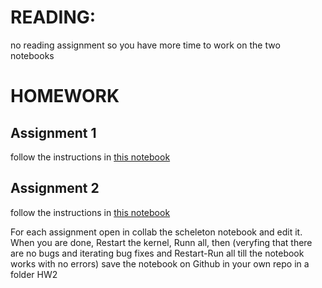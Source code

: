 # READING: 
no reading assignment so you have more time to work on the two notebooks

# HOMEWORK
## Assignment 1 
follow the instructions in [this notebook](https://github.com/fedhere/FDSfE_FBianco/blob/main/HW2/movies_exploratory_instructions.ipynb)

## Assignment 2
follow the instructions in [this notebook](https://github.com/fedhere/FDSfE_FBianco/blob/main/HW2/happiness_instructions.ipynb)

For each assignment open in collab the scheleton notebook and edit it. When you are done, Restart the kernel, Runn all, then (veryfing that there are no bugs and iterating bug fixes and Restart-Run all till  the notebook works with no errors) save the notebook on Github in your own repo in a folder HW2


